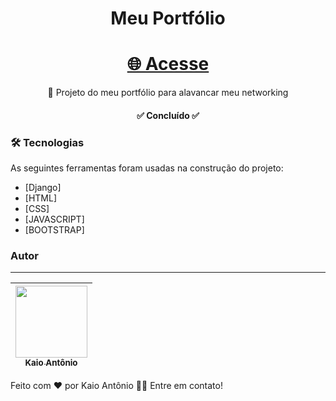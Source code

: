 <h1 align="center">Meu Portfólio</h1>

<h1 align="center">
    <a href="https://portifolio-kaio.herokuapp.com/">🌐 Acesse</a>
</h1>
<p align="center">🚀 Projeto do meu portfólio para alavancar meu networking</p>

<h4 align="center"> 
	✅ Concluído ✅
</h4>

### 🛠 Tecnologias

As seguintes ferramentas foram usadas na construção do projeto:

- [Django]
- [HTML]
- [CSS]
- [JAVASCRIPT]
- [BOOTSTRAP]

### Autor
---
| [<img src="https://avatars.githubusercontent.com/u/75454785?v=4" width=115><br><sub>Kaio Antônio</sub>](https://github.com/KaioAntonio) |
| :---: |

Feito com ❤️ por Kaio Antônio 👋🏻 Entre em contato!

